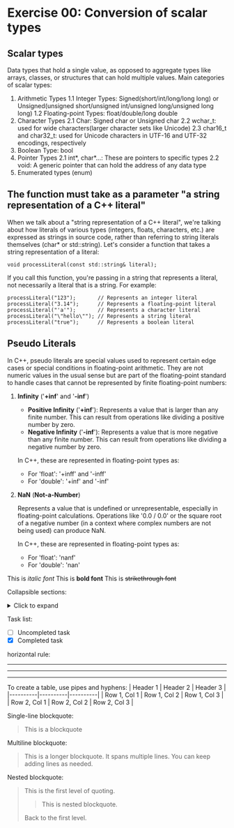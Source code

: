 # Exercise 00: Conversion of scalar types

## Scalar types

Data types that hold a single value, as opposed to aggregate types like arrays, classes, or structures that can hold multiple values.
Main categories of scalar types:
1. Arithmetic Types
	1.1 Integer Types: Signed(short/int/long/long long) or Unsigned(unsigned short/unsigned int/unsigned long/unsigned long long)
	1.2 Floating-point Types: float/double/long double
2. Character Types
	2.1 Char: Signed char or Unsigned char
	2.2 wchar_t: used for wide characters(larger character sets like Unicode)
	2.3 char16_t and char32_t: used for Unicode characters in UTF-16 and UTF-32 encodings, respectively
3. Boolean Type: bool
4. Pointer Types
	2.1 int*, char*...: These are pointers to specific types
	2.2 void: A generic pointer that can hold the address of any data type
5. Enumerated types (enum)

## The function must take as a parameter "a string representation of a C++ literal"

When we talk about a "string representation of a C++ literal", we're talking about how literals of various types (integers, floats, characters, etc.) are expressed as strings in source code, rather than referring to string literals themselves (char* or std::string).
Let's consider a function that takes a string representation of a literal:

```void processLiteral(const std::string& literal);```

If you call this function, you're passing in a string that represents a literal, not necessarily a literal that is a string. For example:
```
processLiteral("123");       // Represents an integer literal
processLiteral("3.14");      // Represents a floating-point literal
processLiteral("'a'");       // Represents a character literal
processLiteral("\"hello\""); // Represents a string literal
processLiteral("true");      // Represents a boolean literal
```
## Pseudo Literals

In C++, pseudo literals are special values used to represent certain edge cases or special conditions in floating-point arithmetic. They are not numeric values in the usual sense but are part of the floating-point standard to handle cases that cannot be represented by finite floating-point numbers:

1. **Infinity** ('**+inf**' and '**-inf**')

	* **Positive Infinity** ('**+inf**'): Represents a value that is larger than any finite number. This can result from operations like dividing a positive number by zero.
	* **Negative Infinity** ('**-inf**'): Represents a value that is more negative than any finite number. This can result from operations like dividing a negative number by zero.

	In C++, these are represented in floating-point types as:

	* For 'float': '+inff' and '-inff'
	* For 'double': '+inf' and '-inf'

2. **NaN** (**Not-a-Number**)

	Represents a value that is undefined or unrepresentable, especially in floating-point calculations. Operations like '0.0 / 0.0' or the square root of a negative number (in a context where complex numbers are not being used) can produce NaN.

	In C++, these are represented in floating-point types as:

	* For 'float': 'nanf'
	* For 'double': 'nan'

This is *italic font*
This is **bold font**
This is ~~strikethrough font~~

Collapsible sections:
<details>
<summary>Click to expand</summary>
Hidden content here
</details>

Task list:
- [ ] Uncompleted task
- [x] Completed task

horizontal rule:
***
---
___

To create a table, use pipes and hyphens:
| Header 1 | Header 2 | Header 3 |
|----------|----------|----------|
| Row 1, Col 1 | Row 1, Col 2 | Row 1, Col 3 |
| Row 2, Col 1 | Row 2, Col 2 | Row 2, Col 3 |

Single-line blockquote:
> This is a blockquote

Multiline blockquote:
> This is a longer blockquote.
> It spans multiple lines.
> You can keep adding lines as needed.

Nested blockquote:
> This is the first level of quoting.
>
> > This is nested blockquote.
>
> Back to the first level.
